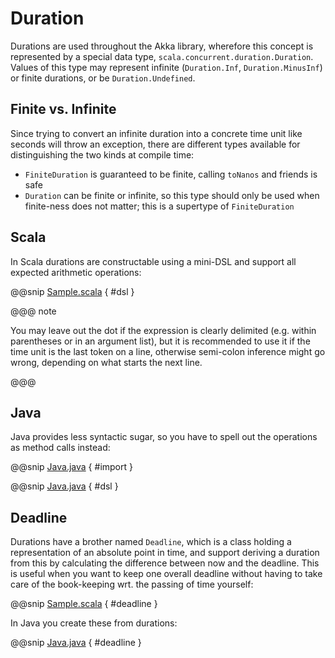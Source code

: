 <a id="duration"></a>
# Duration

Durations are used throughout the Akka library, wherefore this concept is
represented by a special data type, `scala.concurrent.duration.Duration`.
Values of this type may represent infinite (`Duration.Inf`,
`Duration.MinusInf`) or finite durations, or be `Duration.Undefined`.

## Finite vs. Infinite

Since trying to convert an infinite duration into a concrete time unit like
seconds will throw an exception, there are different types available for
distinguishing the two kinds at compile time:

 * `FiniteDuration` is guaranteed to be finite, calling `toNanos`
and friends is safe
 * `Duration` can be finite or infinite, so this type should only be used
when finite-ness does not matter; this is a supertype of `FiniteDuration`

## Scala

In Scala durations are constructable using a mini-DSL and support all expected
arithmetic operations:

@@snip [Sample.scala](code/docs/duration/Sample.scala) { #dsl }

@@@ note

You may leave out the dot if the expression is clearly delimited (e.g.
within parentheses or in an argument list), but it is recommended to use it
if the time unit is the last token on a line, otherwise semi-colon inference
might go wrong, depending on what starts the next line.

@@@

## Java

Java provides less syntactic sugar, so you have to spell out the operations as
method calls instead:

@@snip [Java.java](code/docs/duration/Java.java) { #import }

@@snip [Java.java](code/docs/duration/Java.java) { #dsl }

## Deadline

Durations have a brother named `Deadline`, which is a class holding a representation
of an absolute point in time, and support deriving a duration from this by calculating the
difference between now and the deadline. This is useful when you want to keep one overall
deadline without having to take care of the book-keeping wrt. the passing of time yourself:

@@snip [Sample.scala](code/docs/duration/Sample.scala) { #deadline }

In Java you create these from durations:

@@snip [Java.java](code/docs/duration/Java.java) { #deadline }